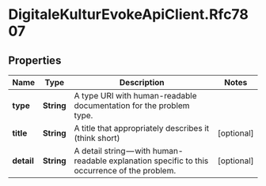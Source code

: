 # DigitaleKulturEvokeApiClient.Rfc7807

## Properties

Name | Type | Description | Notes
------------ | ------------- | ------------- | -------------
**type** | **String** | A type URI with human-readable documentation for the problem type. | 
**title** | **String** | A title that appropriately describes it (think short) | [optional] 
**detail** | **String** | A detail string — with human-readable explanation specific to this     occurrence of the problem. | [optional] 


